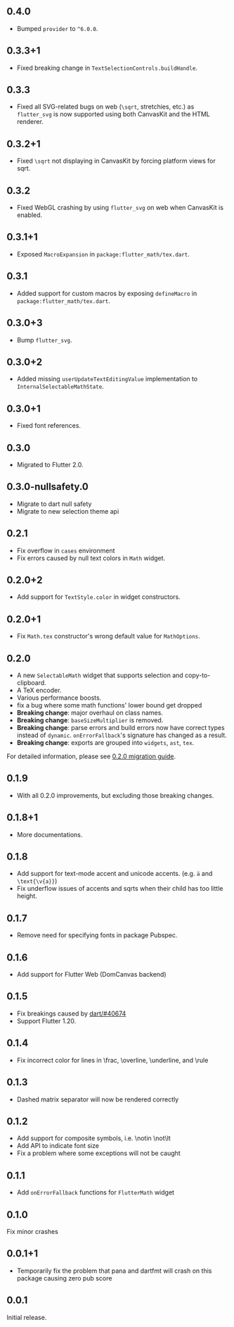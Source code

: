 ## 0.4.0

* Bumped `provider` to `^6.0.0`.

## 0.3.3+1

* Fixed breaking change in `TextSelectionControls.buildHandle`.

## 0.3.3

* Fixed all SVG-related bugs on web (`\sqrt`, stretchies, etc.) as `flutter_svg`
  is now supported using both CanvasKit and the HTML renderer.

## 0.3.2+1

* Fixed `\sqrt` not displaying in CanvasKit by forcing platform views for sqrt.

## 0.3.2

* Fixed WebGL crashing by using `flutter_svg` on web when CanvasKit is enabled.

## 0.3.1+1

* Exposed `MacroExpansion` in `package:flutter_math/tex.dart`.

## 0.3.1

* Added support for custom macros by exposing `defineMacro` in `package:flutter_math/tex.dart`.

## 0.3.0+3

* Bump `flutter_svg`.

## 0.3.0+2

* Added missing `userUpdateTextEditingValue` implementation
  to `InternalSelectableMathState`.

## 0.3.0+1

* Fixed font references.

## 0.3.0

* Migrated to Flutter 2.0.

## 0.3.0-nullsafety.0

* Migrate to dart null safety
* Migrate to new selection theme api

## 0.2.1

* Fix overflow in `cases` environment
* Fix errors caused by null text colors in `Math` widget.

## 0.2.0+2

* Add support for `TextStyle.color` in widget constructors.

## 0.2.0+1

* Fix `Math.tex` constructor's wrong default value for `MathOptions`.

## 0.2.0

* A new `SelectableMath` widget that supports selection and copy-to-clipboard.
* A TeX encoder.
* Various performance boosts.
* fix a bug where some math functions' lower bound get dropped
* **Breaking change**: major overhaul on class names.
* **Breaking change**: `baseSizeMultiplier` is removed.
* **Breaking change**: parse errors and build errors now have correct types instead of `dynamic`. 
  `onErrorFallback`'s signature has changed as a result.
* **Breaking change**: exports are grouped into `widgets`, `ast`, `tex`.

For detailed information, please see [0.2.0 migration guide](doc/migration.0.2.0.md).

## 0.1.9

* With all 0.2.0 improvements, but excluding those breaking changes.

## 0.1.8+1

* More documentations.

## 0.1.8

* Add support for text-mode accent and unicode accents. (e.g. `ä` and `\text{\v{a}}`)
* Fix underflow issues of accents and sqrts when their child has too little height.

## 0.1.7

* Remove need for specifying fonts in package Pubspec.

## 0.1.6

* Add support for Flutter Web (DomCanvas backend)

## 0.1.5

* Fix breakings caused by [dart/#40674](https://github.com/dart-lang/sdk/issues/40674)
* Support Flutter 1.20.

## 0.1.4

* Fix incorrect color for lines in \frac, \overline, \underline, and \rule

## 0.1.3

* Dashed matrix separator will now be rendered correctly

## 0.1.2

* Add support for composite symbols, i.e. \notin \not\lt
* Add API to indicate font size
* Fix a problem where some exceptions will not be caught

## 0.1.1

* Add `onErrorFallback` functions for `FlutterMath` widget

## 0.1.0

Fix minor crashes

## 0.0.1+1
 
* Temporarily fix the problem that pana and dartfmt will crash on this package causing zero pub score

## 0.0.1 

Initial release.
